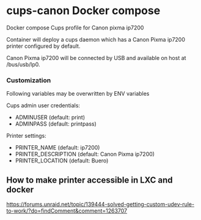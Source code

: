 # cups-canon Docker compose
Docker compose Cups profile for Canon pixma ip7200

Container will deploy a cups daemon which has a Canon Pixma ip7200 printer configured by default.

Canon Pixma ip7200 will be connected by USB and available on host at /bus/usb/lp0.

### Customization
Following variables may be overwritten by ENV variables

Cups admin user credentials:
 - ADMINUSER (default: print)
 - ADMINPASS (default: printpass)

Printer settings:
 - PRINTER_NAME (default: ip7200)
 - PRINTER_DESCRIPTION (default: Canon Pixma ip7200)
 - PRINTER_LOCATION (default: Buero)

## How to make printer accessible in LXC and docker

https://forums.unraid.net/topic/139444-solved-getting-custom-udev-rule-to-work/?do=findComment&comment=1263707

